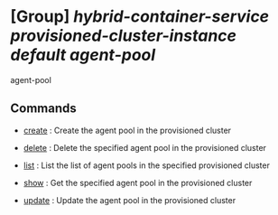 # [Group] _hybrid-container-service provisioned-cluster-instance default agent-pool_

agent-pool

## Commands

- [create](/Commands/hybrid-container-service/provisioned-cluster-instance/default/agent-pool/_create.md)
: Create the agent pool in the provisioned cluster

- [delete](/Commands/hybrid-container-service/provisioned-cluster-instance/default/agent-pool/_delete.md)
: Delete the specified agent pool in the provisioned cluster

- [list](/Commands/hybrid-container-service/provisioned-cluster-instance/default/agent-pool/_list.md)
: List the list of agent pools in the specified provisioned cluster

- [show](/Commands/hybrid-container-service/provisioned-cluster-instance/default/agent-pool/_show.md)
: Get the specified agent pool in the provisioned cluster

- [update](/Commands/hybrid-container-service/provisioned-cluster-instance/default/agent-pool/_update.md)
: Update the agent pool in the provisioned cluster
